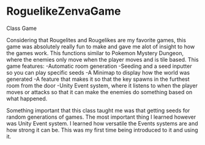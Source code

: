 # RoguelikeZenvaGame
Class Game

Considering that Rougelites and Rougelikes are my favorite games, this game was absolutely really fun to make and gave me alot of insight to how the games work.
This functions similar to Pokemon Mystery Dungeon, where the enemies only move when the player moves and is tile based. This game features:
-Automatic room generation
-Seeding and a seed inputter so you can play specific seeds
-A Minimap to display how the world was generated
-A feature that makes it so that the key spawns in the furthest room from the door 
-Unity Event system, where it listens to when the player moves or attacks so that it can make the enemies do something based on what happened.

Something important that this class taught me was that getting seeds for random generations of games. The most important thing I learned however was Unity Event system.
I learned how versatile the Events systems are and how strong it can be. This was my first time being introduced to it and using it.
